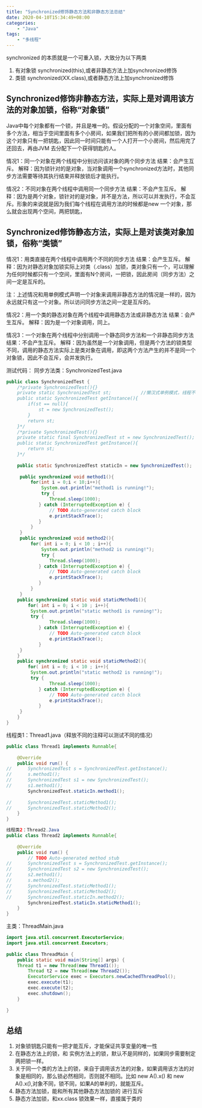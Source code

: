```yaml
---
title: "Synchronized修饰静态方法和非静态方法总结"
date: 2020-04-10T15:34:49+08:00
categories:
    - "Java" 
tags:
    - "多线程"
---
```


synchronized 的本质就是一个可重入锁，大致分为以下两类

1. 有对象锁 synchronized(this),或者非静态方法上加synchronized修饰
2. 类锁 synchronized(XX.class),或者静态方法上加synchronized修饰

<!--more-->

## Synchronized修饰非静态方法，实际上是对调用该方法的对象加锁，俗称“对象锁”

Java中每个对象都有一个锁，并且是唯一的。假设分配的一个对象空间，里面有多个方法，相当于空间里面有多个小房间，如果我们把所有的小房间都加锁，因为这个对象只有一把钥匙，因此同一时间只能有一个人打开一个小房间，然后用完了还回去，再由JVM 去分配下一个获得钥匙的人。

情况1：同一个对象在两个线程中分别访问该对象的两个同步方法
结果：会产生互斥。
解释：因为锁针对的是对象，当对象调用一个synchronized方法时，其他同步方法需要等待其执行结束并释放锁后才能执行。

情况2：不同对象在两个线程中调用同一个同步方法
结果：不会产生互斥。
解释：因为是两个对象，锁针对的是对象，并不是方法，所以可以并发执行，不会互斥。形象的来说就是因为我们每个线程在调用方法的时候都是new 一个对象，那么就会出现两个空间，两把钥匙，

## Synchronized修饰静态方法，实际上是对该类对象加锁，俗称“类锁”

情况1：用类直接在两个线程中调用两个不同的同步方法
结果：会产生互斥。
解释：因为对静态对象加锁实际上对类（.class）加锁，类对象只有一个，可以理解为任何时候都只有一个空间，里面有N个房间，一把锁，因此房间（同步方法）之间一定是互斥的。

注：上述情况和用单例模式声明一个对象来调用非静态方法的情况是一样的，因为永远就只有这一个对象。所以访问同步方法之间一定是互斥的。

情况2：用一个类的静态对象在两个线程中调用静态方法或非静态方法
结果：会产生互斥。
解释：因为是一个对象调用，同上。

情况3：一个对象在两个线程中分别调用一个静态同步方法和一个非静态同步方法
结果：不会产生互斥。
解释：因为虽然是一个对象调用，但是两个方法的锁类型不同，调用的静态方法实际上是类对象在调用，即这两个方法产生的并不是同一个对象锁，因此不会互斥，会并发执行。


测试代码：
同步方法类：SynchronizedTest.java
```Java
public class SynchronizedTest {
	/*private SynchronizedTest(){}
	private static SynchronizedTest st;           //懒汉式单例模式，线程不安全，需要加synchronized同步
	public static SynchronizedTest getInstance(){
		if(st == null){
			st = new SynchronizedTest();
		}
		return st;
	}*/
	/*private SynchronizedTest(){}
	private static final SynchronizedTest st = new SynchronizedTest();  //饿汉式单利模式，天生线程安全
	public static SynchronizedTest getInstance(){
		return st;
	}*/
	
	public static SynchronizedTest staticIn = new SynchronizedTest();   //静态对象
	
     public synchronized void method1(){                                      //非静态方法1
    	 for(int i = 0;i < 10;i++){  
    		 System.out.println("method1 is running!");
    		 try {
				Thread.sleep(1000);
			} catch (InterruptedException e) {
				// TODO Auto-generated catch block
				e.printStackTrace();
			}
    	 }
     }
     public synchronized void method2(){                                   //非静态方法2
    	 for( int i = 0; i < 10 ; i++){
    		 System.out.println("method2 is running!");
    		 try {
				Thread.sleep(1000);
			} catch (InterruptedException e) {
				// TODO Auto-generated catch block
				e.printStackTrace();
			}
    	 }
     }
    public synchronized static void staticMethod1(){                     //静态方法1
    	for( int i = 0; i < 10 ; i++){
   		 System.out.println("static method1 is running!");
   		 try {
				Thread.sleep(1000);
			} catch (InterruptedException e) {
				// TODO Auto-generated catch block
				e.printStackTrace();
			}
   	 }
    }
    public synchronized static void staticMethod2(){                      //静态方法2
    	for( int i = 0; i < 10 ; i++){
   		 System.out.println("static method2 is running!");
   		 try {
				Thread.sleep(1000);
			} catch (InterruptedException e) {
				// TODO Auto-generated catch block
				e.printStackTrace();
			}
   	 }
    }
}
```


线程类1：Thread1.java（释放不同的注释可以测试不同的情况）
```Java
public class Thread1 implements Runnable{
 
	@Override
	public void run() {
//		SynchronizedTest s = SynchronizedTest.getInstance();
//		s.method1();
//		SynchronizedTest s1 = new SynchronizedTest();
//		s1.method1();
		SynchronizedTest.staticIn.method1();
 
//		SynchronizedTest.staticMethod1();
//		SynchronizedTest.staticMethod2();
	}
}
```
```Java
线程类2：Thread2.Java
public class Thread2 implements Runnable{
 
	@Override
	public void run() {
		// TODO Auto-generated method stub
//		SynchronizedTest s = SynchronizedTest.getInstance();
//		SynchronizedTest s2 = new SynchronizedTest();
//		s2.method1();
//		s.method2();
//		SynchronizedTest.staticMethod1();
//		SynchronizedTest.staticMethod2();
//		SynchronizedTest.staticIn.method2();
		SynchronizedTest.staticIn.staticMethod1();
	}
}
```

主类：ThreadMain.java
```Java
import java.util.concurrent.ExecutorService;
import java.util.concurrent.Executors;
 
public class ThreadMain {
	public static void main(String[] args) {
	Thread t1 = new Thread(new Thread1());
        Thread t2 = new Thread(new Thread2());
        ExecutorService exec = Executors.newCachedThreadPool();
        exec.execute(t1);
        exec.execute(t2);
        exec.shutdown();
	}
 
}
```


## 总结

1. 对象锁钥匙只能有一把才能互斥，才能保证共享变量的唯一性
2. 在静态方法上的锁，和 实例方法上的锁，默认不是同样的，如果同步需要制定两把锁一样。
3. 关于同一个类的方法上的锁，来自于调用该方法的对象，如果调用该方法的对象是相同的，那么锁必然相同，否则就不相同。比如 new A().x() 和 new A().x(),对象不同，锁不同，如果A的单利的，就能互斥。
4. 静态方法加锁，能和所有其他静态方法加锁的 进行互斥
5. 静态方法加锁，和xx.class 锁效果一样，直接属于类的
